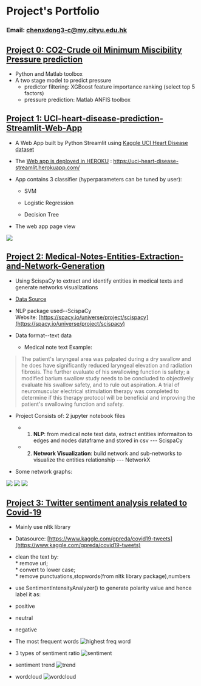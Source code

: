 # Project's Portfolio
### Email: chenxdong3-c@my.cityu.edu.hk


## [Project 0: CO2-Crude oil Minimum Miscibility Pressure prediction](https://researchportal.hw.ac.uk/en/publications/accurate-prediction-of-cosub2sub-minimum-miscibility-pressure-usi)
* Python and Matlab toolbox
* A two stage model to predict pressure 
  * predictor filtering: XGBoost feature importance ranking (select top 5 factors)
  * pressure prediction: Matlab ANFIS toolbox


## [Project 1: UCI-heart-disease-prediction-Streamlit-Web-App](https://github.com/chenx-git/UCI-heart-disease-prediction-Web-App)
* A Web App built by Python Streamlit using [Kaggle UCI Heart Disease dataset](https://www.kaggle.com/ronitf/heart-disease-uci)

  
* The [Web app is deployed in HEROKU](https://uci-heart-disease-streamlit.herokuapp.com/) : https://uci-heart-disease-streamlit.herokuapp.com/

* App contains 3 classifier (hyperparameters can be tuned by user):

  * SVM

  * Logistic Regression

  * Decision Tree

* The web app page view
  
![](/images/1.PNG)


## [Project 2: Medical-Notes-Entities-Extraction-and-Network-Generation](https://github.com/chenx-git/Medical-Notes-Entities-Extraction-and-Network-Visualization)
* Using ScispaCy to extract and identify entities in medical texts and generate networks visualizations
* [Data Source](https://www.kaggle.com/c/medical-notes/data)<br>
* NLP package used--ScispaCy <br>Website: [https://spacy.io/universe/project/scispacy](https://spacy.io/universe/project/scispacy)
* Data format--text data
  
  * Medical note text Example:
> The patient's laryngeal area was palpated during a dry swallow and he does have significantly reduced laryngeal elevation and radiation fibrosis.  The further evaluate of his swallowing function is safety; a modified barium swallow study needs to be concluded to objectively evaluate his swallow safety, and to rule out aspiration.  A trial of neuromuscular electrical stimulation therapy was completed to determine if this therapy protocol will be beneficial and improving the patient's swallowing function and safety.


* Project Consists of: 2 jupyter notebook files
  * 1. **NLP**: from medical note text data, extract entities informaiton to edges and nodes dataframe and stored in csv --- ScispaCy 
  * 2. **Network Visualization**: build network and sub-networks to visualize the entities relationship --- NetworkX


* Some network graphs:
  
![](/images/2.1.PNG)
![](/images/2.2.png)
![](/images/2.3.PNG)

## [Project 3: Twitter sentiment analysis related to Covid-19](https://github.com/chenx-git/COVID-19-tweets-sentiment-analysis)
* Mainly use nltk library
* Datasource: [https://www.kaggle.com/gpreda/covid19-tweets](https://www.kaggle.com/gpreda/covid19-tweets)
* clean the text by:<br> * remove url;<br>* convert to lower case;<br>* remove punctuations,stopwords(from nltk library package),numbers
* use SentimentIntensityAnalyzer() to generate polarity value and hence label it as:
 * positive
 * neutral
 * negative 

* The most frequent words ![highest freq word](/images/3.1.png)

* 3 types of sentiment ratio ![sentiment](/images/3.2.png)

* sentiment trend  ![trend](/images/3.3.png)

* wordcloud ![wordcloud](/images/3.4.png)




